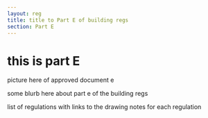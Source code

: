 ```yaml
---
layout: reg
title: title to Part E of building regs
section: Part E
---
```


# this is part E

picture here of approved document e

some blurb here about part e of the building regs

list of regulations with links to the drawing notes for each regulation